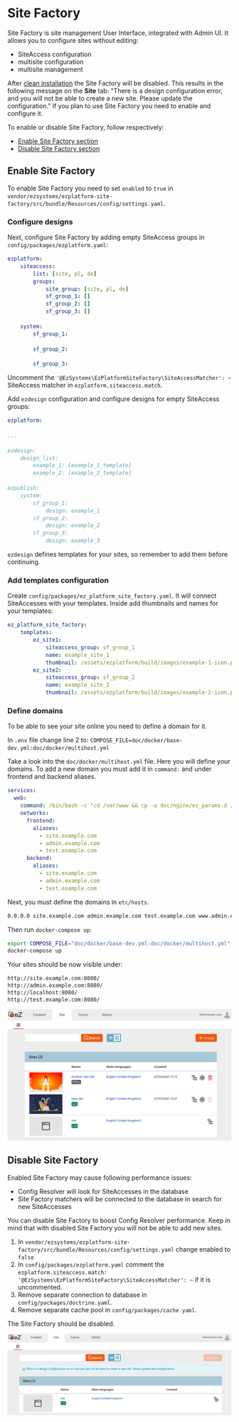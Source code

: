 # Site Factory

Site Factory is site management User Interface, integrated with Admin UI.
 It allows you to configure sites without editing:

- SiteAccess configuration
- multisite configuration
- multisite management

After [clean installation](../getting_started/install_ez_enterprise.md) the Site Factory will be disabled.
This results in the following message on the **Site** tab:
"There is a design configuration error, and you will not be able to create a new site. Please update the configuration."
If you plan to use Site Factory you need to enable and configure it.

To enable or disable Site Factory, follow respectively:

- [Enable Site Factory section](#enable-site-factory)
- [Disable Site Factory section](#disable-site-factory)

## Enable Site Factory

To enable Site Factory you need to set `enabled` to `true` in `vendor/ezsystems/ezplatform-site-factory/src/bundle/Resources/config/settings.yaml`.

### Configure designs

Next, configure Site Factory by adding empty SiteAccess groups in `config/packages/ezplatform.yaml`:

```yaml
ezplatform:
    siteaccess:
        list: [site, pl, de]
        groups:
            site_group: [site, pl, de]
            sf_group_1: []
            sf_group_2: []
            sf_group_3: []
            
    system:
        sf_group_1:
    
        sf_group_2:
    
        sf_group_3:
```

Uncomment the `'@EzSystems\EzPlatformSiteFactory\SiteAccessMatcher': ~` SiteAccess matcher in `ezplatform.siteaccess.match`.
 
Add `ezdesign` configuration and configure designs for empty SiteAccess groups:

```yaml
ezplatform:

...

ezdesign:
    design_list:
        example_1: [example_1_template]
        example_2: [example_2_template]
        
ezpublish:
    system:
        sf_group_1:
            design: example_1
        sf_group_2:
            design: example_2
        sf_group_3:
            design: example_3
```

`ezdesign` defines templates for your sites, so remember to add them before continuing.

### Add templates configuration

Create `config/packages/ez_platform_site_factory.yaml`.
It will connect SiteAccesses with your templates.
Inside add thumbnails and names for your templates:

```yaml
ez_platform_site_factory:
    templates:
        ez_site1:
            siteaccess_group: sf_group_1
            name: example_site_1
            thumbnail: /assets/ezplatform/build/images/example-1-icon.png
        ez_site2:
            siteaccess_group: sf_group_2
            name: example_site_2
            thumbnail: /assets/ezplatform/build/images/example-2-icon.png
```

### Define domains 

To be able to see your site online you need to define a domain for it.

In `.env` file change line 2 to: `COMPOSE_FILE=doc/docker/base-dev.yml:doc/docker/multihost.yml`

Take a look into the `doc/docker/multihost.yml` file. 
Here you will define your domains. 
To add a new domain you must add it in `command:` and under frontend and backend aliases.

```yaml hl_lines="3 6 11"
services:
  web:
    command: /bin/bash -c "cd /var/www && cp -a doc/nginx/ez_params.d /etc/nginx && bin/vhost.sh --host-name=site.example.com --host-alias='admin.example.com test.example.com' --template-file=doc/nginx/vhost.template > /etc/nginx/conf.d/default.conf && nginx -g 'daemon off;'"
    networks:
      frontend:
        aliases:
          - site.example.com
          - admin.example.com
          - test.example.com
      backend:
        aliases:
          - site.example.com
          - admin.example.com
          - test.example.com

```

Next, you must define the domains in `etc/hosts`.

```bash
0.0.0.0 site.example.com admin.example.com test.example.com www.admin.example.com
```

Then run `docker-compose up`: 

```bash
export COMPOSE_FILE="doc/docker/base-dev.yml:doc/docker/multihost.yml"
docker-compose up
```       

Your sites should be now visible under:

```
http://site.example.com:8080/
http://admin.example.com:8080/
http://localhost:8080/
http://test.example.com:8080/
```

![Site Factory site list](img/site_factory_site_list.png)

## Disable Site Factory

Enabled Site Factory may cause following performance issues:

- Config Resolver will look for SiteAccesses in the database
- Site Factory matchers will be connected to the database in search for new SiteAccesses

You can disable Site Factory to boost Config Resolver performance.
Keep in mind that with disabled Site Factory you will not be able to add new sites.

1. In `vendor/ezsystems/ezplatform-site-factory/src/bundle/Resources/config/settings.yaml` change enabled to `false`
1. In `config/packages/ezplatform.yaml` comment the `ezplatform.siteaccess.match: '@EzSystems\EzPlatformSiteFactory\SiteAccessMatcher': ~` if it is uncommented.
1. Remove separate connection to database in `config/packages/doctrine.yaml`.
1. Remove separate cache pool in `config/packages/cache.yaml`.

The Site Factory should be disabled.

![Site Factory disabled](img/site_factory_disabled.png)
